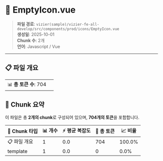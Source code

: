 # 📄 EmptyIcon.vue

> **파일 경로**: `vizier(sample)/vizier-fe-all-develop/src/components/prod/icons/EmptyIcon.vue`  
> **생성일**: 2025-10-01  
> **Chunk 수**: 2개  
> **언어**: Javascript / Vue
---


## 📋 파일 개요

| | |
|--|--|
| 📊 **총 토큰 수**: 704 |  |






## 🧩 Chunk 요약

이 파일은 총 **2개의 chunk**로 구성되어 있으며, **704개의 토큰**을 포함합니다.

| 🧩 Chunk 타입 | 📊 개수 | ⚡ 평균 복잡도 | 📝 총 토큰 | 📈 비율 |
|---------------|--------|-------------|----------|--------|
| 📋 파일 개요 | 1 | 0.0 | 704 | 100.0% |
| template | 1 | 0.0 | 0 | 0.0% |


